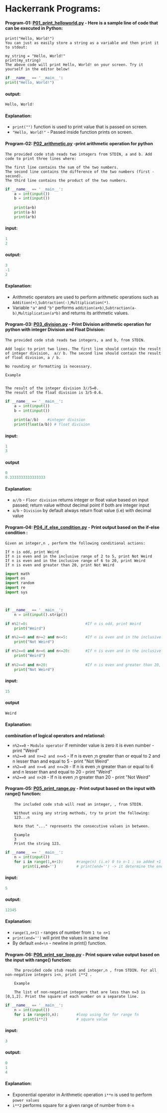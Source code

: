 # Hackerrank Programs:

#### Program-01: [P01_print_helloworld.py](https://github.com/pknviki95/Python/tree/main/practices/hackerrank/Introduction/P01_print_helloworld.py) - Here is a sample line of code that can be executed in Python:
```    
print("Hello, World!")
You can just as easily store a string as a variable and then print it to stdout:

my_string = "Hello, World!"
print(my_string)
The above code will print Hello, World! on your screen. Try it yourself in the editor below!
```

```python
if __name__ == '__main__':
print("Hello, World!")
```
#### output:
```python
Hello, World!
```
#### Explanation:
- ```print("")``` function is used to print value that is passed on screen.
- ```"Hello, World!"``` - Passed inside function prints on screen. 
#### Program-02: [P02_arithmetic.py](https://github.com/pknviki95/Python/tree/main/practices/hackerrank/Introduction/P02_arithmetic.py) -print arithmetic operation for python
```
The provided code stub reads two integers from STDIN, a and b. Add code to print three lines where:

The first line contains the sum of the two numbers.
The second line contains the difference of the two numbers (first - second).
The third line contains the product of the two numbers.

```

```python
if __name__ == '__main__':
    a = int(input())
    b = int(input())
    
    print(a+b)
    print(a-b)
    print(a*b)
```
#### input:
```python
1
2
```
#### output:
```python
3
-1
2
```
#### Explanation:
- Arithmetic operators are used to perform arithmetic operations such as ```Addition(+)```,```Subtraction(-)```,```Multiplication(*)```.
- Variable ```"a"``` and ```"b"``` performs ```addition(a+b)```,```Subtraction(a-b)```,```Multiplication(a*b)``` and returns its arithmetic values.

#### Program-03: [P03_division.py](https://github.com/pknviki95/Python/tree/main/practices/hackerrank/Introduction/P03_division.py) - Print Division arithmetic operation for python with integer Division and Float Division:

```  
The provided code stub reads two integers, a and b, from STDIN.

Add logic to print two lines. The first line should contain the result of integer division,  a// b. The second line should contain the result of float division, a / b.

No rounding or formatting is necessary.

Example


The result of the integer division 3//5=0.
The result of the float division is 3/5-0.6.
```

```python
if __name__ == '__main__':
    a = int(input())
    b = int(input())
    
    print(a//b)    #integer division
    print(float(a/b)) # float division
```
#### input:
```python
1
3
```
#### output
```python
0
0.3333333333333333
```
#### Explanation:
- ```a//b``` - ```Floor division``` returns integer or float value based on input passed; return value without decimal point if both are integer input
- ```a/b``` - ```Division``` by default always return float value (i.e) with decimal value

#### Program-04: [P04_if_else_condition.py](https://github.com/pknviki95/Python/tree/main/practices/hackerrank/Introduction/P04_if_else_condition.py) - Print output based on the if-else condition :
```
Given an integer,n , perform the following conditional actions:

If n is odd, print Weird
If n is even and in the inclusive range of 2 to 5, print Not Weird
If n is even and in the inclusive range of 6 to 20, print Weird
If n is even and greater than 20, print Not Weird
```

```python
import math
import os
import random
import re
import sys



if __name__ == '__main__':
    n = int(input().strip())

if n%2!=0:                          #If n is odd, print Weird
    print("Weird")

if n%2==0 and n>=2 and n<=5:        #If n is even and in the inclusive range of 2 to 5, print Not Weird
    print("Not Weird")

if n%2==0 and n>=6 and n<=20:       #If n is even and in the inclusive range of 6 to 20, print Weird
    print("Weird")
    
if n%2==0 and n>20:                 #If n is even and greater than 20, print Not Weird
    print("Not Weird")
```
#### input:
```python
15
```
#### output
```python
Weird
```
#### Explanation:

**combination of logical operators and relational:**

- ```n%2==0``` - ```Modulo operator``` if reminder value is zero it is even number - print "Weird"
- ```n%2==0 and n>=2 and n<=5``` - If n is even ;n greater than or equal to 2 and  n lesser than and equal to 5 - print "Not Weird"  
- ```n%2==0 and n>=6 and n<=20``` - If n is even ;n greater than or equal to 6 and  n lesser than and equal to 20 - print "Weird"
- ```n%2==0 and n>20``` - If n is even ;n greater than 20 - print "Not Weird" 
#### Program-05: [P05_print_range.py](https://github.com/pknviki95/Python/tree/main/practices/hackerrank/Introduction/P05_print_range.py) - Print output based on the input with range() function:
```    
    The included code stub will read an integer, , from STDIN.

    Without using any string methods, try to print the following:
    123...n

    Note that "..." represents the consecutive values in between.

    Example
    3
    Print the string 123.
```

```python
if __name__ == '__main__':
    n = int(input())
    for i in range(1,n+1):      #range(n) (i.e) 0 to n-1 ; so added +1 to get the required range 
        print(i,end='')         # print(end='') -> it determine the end of priniting by default it is '\n'
```
#### input:
```python
5
```
#### output:
```python
12345
```
#### Explanation:
- ```range(1,n+1)``` - ranges of number from ```1 to n+1```
- ```print(end='')``` will print the values in same line 
- By default ```end=\n``` - newline in print() function.
#### Program-06: [P06_print_sqr_loop.py](https://github.com/pknviki95/Python/tree/main/practices/hackerrank/Introduction/P06_print_sqr_loop.py) - Print square value output based on the input with range() function:
```
    The provided code stub reads and integer,n , from STDIN. For all non-negative integers i<n, print i**2 .

    Example

    The list of non-negative integers that are less than n=3 is [0,1,2]. Print the square of each number on a separate line.
```

```python
if __name__ == '__main__':
    n = int(input())
    for i in range(0,n):        #loop using for for range fn
        print(i**2)             # square value
```
#### input:
```python
3
```
#### output:
```python
0
1
4
```
#### Explanation:
- Exponential operator in Arithmetic operation ```i**n``` is used to perform ```power values```
- ```i**2``` performs square for a given range of number from ```0-n```